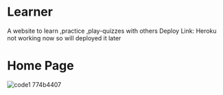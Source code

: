 # Learner
A website to learn ,practice ,play-quizzes with others
Deploy Link: Heroku not working now so will deployed it later 
# Home Page
![code1 774b4407](https://github.com/coder135792468/Learner/assets/56873740/f609b619-a920-4005-967e-1d7d74d4696d)
